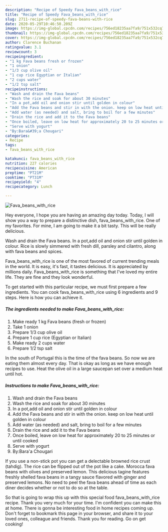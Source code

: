```yaml
---
description: "Recipe of Speedy Fava_beans_with_rice"
title: "Recipe of Speedy Fava_beans_with_rice"
slug: 2711-recipe-of-speedy-fava-beans-with-rice
date: 2020-05-29T10:46:50.209Z
image: https://img-global.cpcdn.com/recipes/756ed18235aa7fa9/751x532cq70/fava_beans_with_rice-recipe-main-photo.jpg
thumbnail: https://img-global.cpcdn.com/recipes/756ed18235aa7fa9/751x532cq70/fava_beans_with_rice-recipe-main-photo.jpg
cover: https://img-global.cpcdn.com/recipes/756ed18235aa7fa9/751x532cq70/fava_beans_with_rice-recipe-main-photo.jpg
author: Clarence Buchanan
ratingvalue: 3.1
reviewcount: 3
recipeingredient:
- "1 kg Fava beans fresh or frozen"
- "1 onion"
- "1/3 cup olive oil"
- "1 cup rice Egyptian or Italian"
- "2 cups water"
- "1/2 tsp salt"
recipeinstructions:
- "Wash and drain the Fava beans"
- "Wash the rice and soak for about 30 minutes"
- "In a pot,add oil and onion stir until golden in colour"
- "Add the Fava beans and stir in with the onion. keep on low heat until golden in colour"
- "Add water (as needed) and salt, bring to boil for a few minutes"
- "Drain the rice and add it to the Fava beans"
- "Once boiled, leave on low heat for approximately 20 to 25 minutes or until cooked"
- "Serve with yogurt"
- "By:Bara&#39;a Chougari"
categories:
- Recipe
tags:
- fava_beans_with_rice

katakunci: fava_beans_with_rice 
nutrition: 227 calories
recipecuisine: American
preptime: "PT21M"
cooktime: "PT31M"
recipeyield: "4"
recipecategory: Lunch

---
```



![Fava_beans_with_rice](https://img-global.cpcdn.com/recipes/756ed18235aa7fa9/751x532cq70/fava_beans_with_rice-recipe-main-photo.jpg)

Hey everyone, I hope you are having an amazing day today. Today, I will show you a way to prepare a distinctive dish, fava_beans_with_rice. One of my favorites. For mine, I am going to make it a bit tasty. This will be really delicious.

Wash and drain the Fava beans. In a pot,add oil and onion stir until golden in colour. Rice is slowly simmered with fresh dill, parsley and cilantro, along with fava beans and spices.

Fava_beans_with_rice is one of the most favored of current trending meals in the world. It is easy, it's fast, it tastes delicious. It is appreciated by millions daily. Fava_beans_with_rice is something that I've loved my entire life. They are fine and they look wonderful.


To get started with this particular recipe, we must first prepare a few ingredients. You can cook fava_beans_with_rice using 6 ingredients and 9 steps. Here is how you can achieve it.

<!--inarticleads1-->

##### The ingredients needed to make Fava_beans_with_rice:

1. Make ready 1 kg Fava beans (fresh or frozen)
1. Take 1 onion
1. Prepare 1/3 cup olive oil
1. Prepare 1 cup rice (Egyptian or Italian)
1. Make ready 2 cups water
1. Prepare 1/2 tsp salt


In the south of Portugal this is the time of the fava beans. So now we are eating them almost every day. That is okay as long as we have enough recipes to use. Heat the olive oil in a large saucepan set over a medium heat until hot. 

<!--inarticleads2-->

##### Instructions to make Fava_beans_with_rice:

1. Wash and drain the Fava beans
1. Wash the rice and soak for about 30 minutes
1. In a pot,add oil and onion stir until golden in colour
1. Add the Fava beans and stir in with the onion. keep on low heat until golden in colour
1. Add water (as needed) and salt, bring to boil for a few minutes
1. Drain the rice and add it to the Fava beans
1. Once boiled, leave on low heat for approximately 20 to 25 minutes or until cooked
1. Serve with yogurt
1. By:Bara&#39;a Chougari


If you use a non-stick pot you can get a delectable browned rice crust (tahdig). The rice can be flipped out of the pot like a cake. Morocca fava beans with olives and preserved lemon. This delicious tagine features freshly shelled fava beans in a tangy sauce flavored with ginger and preserved lemons. No need to peel the fava beans ahead of time as each diner decides whether or not to do so at the table. 

So that is going to wrap this up with this special food fava_beans_with_rice recipe. Thank you very much for your time. I'm confident you can make this at home. There is gonna be interesting food in home recipes coming up. Don't forget to bookmark this page in your browser, and share it to your loved ones, colleague and friends. Thank you for reading. Go on get cooking!
